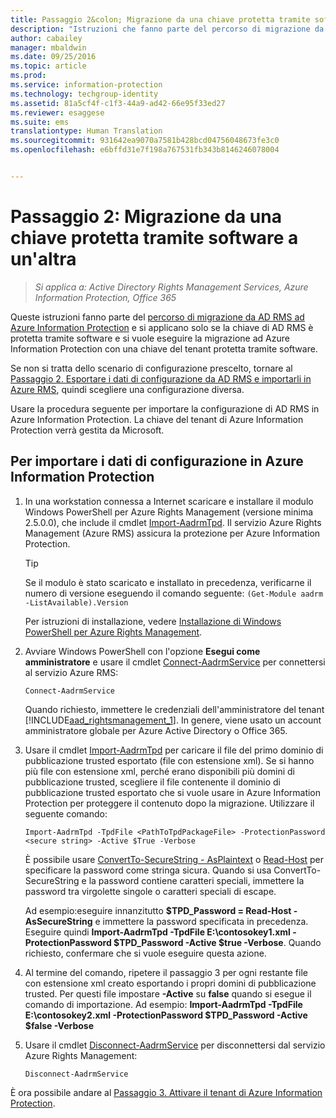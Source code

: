 ```yaml
---
title: Passaggio 2&colon; Migrazione da una chiave protetta tramite software a un'altra | Azure Information Protection
description: "Istruzioni che fanno parte del percorso di migrazione da AD RMS ad Azure Information Protection e si applicano solo se la chiave di AD RMS è protetta tramite software e si vuole eseguire la migrazione ad Azure Information Protection con una chiave del tenant protetta tramite software."
author: cabailey
manager: mbaldwin
ms.date: 09/25/2016
ms.topic: article
ms.prod: 
ms.service: information-protection
ms.technology: techgroup-identity
ms.assetid: 81a5cf4f-c1f3-44a9-ad42-66e95f33ed27
ms.reviewer: esaggese
ms.suite: ems
translationtype: Human Translation
ms.sourcegitcommit: 931642ea9070a7581b428bcd04756048673fe3c0
ms.openlocfilehash: e6bffd31e7f198a767531fb343b8146246078004


---
```



# Passaggio 2: Migrazione da una chiave protetta tramite software a un'altra

>*Si applica a: Active Directory Rights Management Services, Azure Information Protection, Office 365*


Queste istruzioni fanno parte del [percorso di migrazione da AD RMS ad Azure Information Protection](migrate-from-ad-rms-to-azure-rms.md) e si applicano solo se la chiave di AD RMS è protetta tramite software e si vuole eseguire la migrazione ad Azure Information Protection con una chiave del tenant protetta tramite software. 

Se non si tratta dello scenario di configurazione prescelto, tornare al [Passaggio 2. Esportare i dati di configurazione da AD RMS e importarli in Azure RMS](migrate-from-ad-rms-phase1.md#step-2-export-configuration-data-from-ad-rms-and-import-it-to-azure-rms), quindi scegliere una configurazione diversa.

Usare la procedura seguente per importare la configurazione di AD RMS in Azure Information Protection. La chiave del tenant di Azure Information Protection verrà gestita da Microsoft.

## Per importare i dati di configurazione in Azure Information Protection

1.  In una workstation connessa a Internet scaricare e installare il modulo Windows PowerShell per Azure Rights Management (versione minima 2.5.0.0), che include il cmdlet [Import-AadrmTpd](http://msdn.microsoft.com/library/azure/dn857523.aspx). Il servizio Azure Rights Management (Azure RMS) assicura la protezione per Azure Information Protection.

    > [!TIP]
    > Se il modulo è stato scaricato e installato in precedenza, verificarne il numero di versione eseguendo il comando seguente: `(Get-Module aadrm -ListAvailable).Version`

    Per istruzioni di installazione, vedere [Installazione di Windows PowerShell per Azure Rights Management](../deploy-use/install-powershell.md).

2.  Avviare Windows PowerShell con l'opzione **Esegui come amministratore** e usare il cmdlet [Connect-AadrmService](http://msdn.microsoft.com/library/azure/dn629415.aspx) per connettersi al servizio Azure RMS:

    ```
    Connect-AadrmService
    ```
    Quando richiesto, immettere le credenziali dell'amministratore del tenant [!INCLUDE[aad_rightsmanagement_1](../includes/aad_rightsmanagement_1_md.md)]. In genere, viene usato un account amministratore globale per Azure Active Directory o Office 365.

3.  Usare il cmdlet [Import-AadrmTpd](http://msdn.microsoft.com/library/azure/dn857523.aspx) per caricare il file del primo dominio di pubblicazione trusted esportato (file con estensione xml). Se si hanno più file con estensione xml, perché erano disponibili più domini di pubblicazione trusted, scegliere il file contenente il dominio di pubblicazione trusted esportato che si vuole usare in Azure Information Protection per proteggere il contenuto dopo la migrazione. Utilizzare il seguente comando:

    ```
    Import-AadrmTpd -TpdFile <PathToTpdPackageFile> -ProtectionPassword <secure string> -Active $True -Verbose
    ```
    È possibile usare [ConvertTo-SecureString - AsPlaintext](https://technet.microsoft.com/library/hh849818.aspx) o [Read-Host](https://technet.microsoft.com/library/hh849945.aspx) per specificare la password come stringa sicura. Quando si usa ConvertTo-SecureString e la password contiene caratteri speciali, immettere la password tra virgolette singole o caratteri speciali di escape.
    
    Ad esempio:eseguire innanzitutto **$TPD_Password = Read-Host - AsSecureString** e immettere la password specificata in precedenza. Eseguire quindi **Import-AadrmTpd -TpdFile E:\contosokey1.xml -ProtectionPassword $TPD_Password -Active $true -Verbose**. Quando richiesto, confermare che si vuole eseguire questa azione.
    
4.  Al termine del comando, ripetere il passaggio 3 per ogni restante file con estensione xml creato esportando i propri domini di pubblicazione trusted. Per questi file impostare **-Active** su **false** quando si esegue il comando di importazione. Ad esempio: **Import-AadrmTpd -TpdFile E:\contosokey2.xml -ProtectionPassword $TPD_Password -Active $false -Verbose**

5.  Usare il cmdlet [Disconnect-AadrmService](http://msdn.microsoft.com/library/azure/dn629416.aspx) per disconnettersi dal servizio Azure Rights Management:

    ```
    Disconnect-AadrmService
    ```


È ora possibile andare al [Passaggio 3. Attivare il tenant di Azure Information Protection](migrate-from-ad-rms-phase1.md#step-3-activate-your-rms-tenant).





<!--HONumber=Sep16_HO4-->


